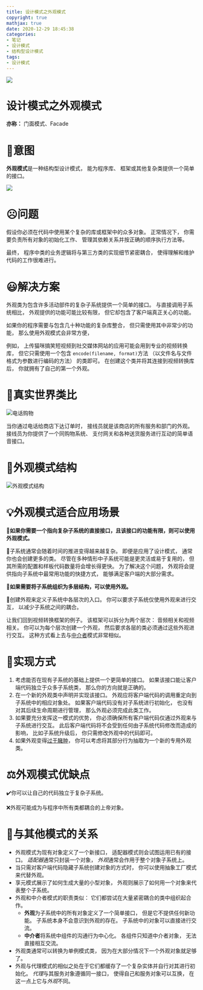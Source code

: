 ```yaml
---
title: 设计模式之外观模式
copyright: true
mathjax: true
date: 2020-12-29 18:45:38
categories:
- 笔记
- 设计模式
- 结构型设计模式
tags:
- 设计模式
---
```


![](https://gitee.com/junpzx/blog-img/raw/master//img/20201229190745.png)



<!-- less -->

# 设计模式之外观模式

**亦称：** 门面模式、Facade

# 💬意图

**外观模式**是一种结构型设计模式， 能为程序库、 框架或其他复杂类提供一个简单的接口。

![](https://gitee.com/junpzx/blog-img/raw/master//img/20201229190745.png)



# ☹️问题

假设你必须在代码中使用某个复杂的库或框架中的众多对象。 正常情况下， 你需要负责所有对象的初始化工作、 管理其依赖关系并按正确的顺序执行方法等。

最终， 程序中类的业务逻辑将与第三方类的实现细节紧密耦合， 使得理解和维护代码的工作很难进行。



# 😃解决方案

外观类为包含许多活动部件的复杂子系统提供一个简单的接口。 与直接调用子系统相比， 外观提供的功能可能比较有限， 但它却包含了客户端真正关心的功能。

如果你的程序需要与包含几十种功能的复杂库整合， 但只需使用其中非常少的功能， 那么使用外观模式会非常方便，

例如， 上传猫咪搞笑短视频到社交媒体网站的应用可能会用到专业的视频转换库， 但它只需使用一个包含 `encode­(filename, format)`方法 （以文件名与文件格式为参数进行编码的方法） 的类即可。 在创建这个类并将其连接到视频转换库后， 你就拥有了自己的第一个外观。



# 📰真实世界类比

![电话购物](https://gitee.com/junpzx/blog-img/raw/master//img/20201229190837.png)

当你通过电话给商店下达订单时， 接线员就是该商店的所有服务和部门的外观。 接线员为你提供了一个同购物系统、 支付网关和各种送货服务进行互动的简单语音接口。



# 🤔外观模式结构

![外观模式结构](https://gitee.com/junpzx/blog-img/raw/master//img/20201229190940.png)



# 💡外观模式适合应用场景

🧨**如果你需要一个指向复杂子系统的直接接口，且该接口的功能有限，则可以使用外观模式。**



🏮子系统通常会随着时间的推进变得越来越复杂。 即便是应用了设计模式， 通常你也会创建更多的类。 尽管在多种情形中子系统可能是更灵活或易于复用的， 但其所需的配置和样板代码数量将会增长得更快。 为了解决这个问题， 外观将会提供指向子系统中最常用功能的快捷方式， 能够满足客户端的大部分需求。



🧨**如果需要将子系统组织为多层结构，可以使用外观。**



🏮创建外观来定义子系统中各层次的入口。 你可以要求子系统仅使用外观来进行交互， 以减少子系统之间的耦合。

让我们回到视频转换框架的例子。 该框架可以拆分为两个层次： 音频相关和视频相关。 你可以为每个层次创建一个外观， 然后要求各层的类必须通过这些外观进行交互。 这种方式看上去与[中介者](https://refactoringguru.cn/design-patterns/mediator)模式非常相似。



# 📔实现方式

1. 考虑能否在现有子系统的基础上提供一个更简单的接口。 如果该接口能让客户端代码独立于众多子系统类， 那么你的方向就是正确的。
2. 在一个新的外观类中声明并实现该接口。 外观应将客户端代码的调用重定向到子系统中的相应对象处。 如果客户端代码没有对子系统进行初始化， 也没有对其后续生命周期进行管理， 那么外观必须完成此类工作。
3. 如果要充分发挥这一模式的优势， 你必须确保所有客户端代码仅通过外观来与子系统进行交互。 此后客户端代码将不会受到任何由子系统代码修改而造成的影响， 比如子系统升级后， 你只需修改外观中的代码即可。
4. 如果外观变得[过于臃肿](https://refactoringguru.cn/smells/large-class)， 你可以考虑将其部分行为抽取为一个新的专用外观类。



# ⚖️外观模式优缺点

✔️你可以让自己的代码独立于复杂子系统。

❌外观可能成为与程序中所有类都耦合的上帝对象。



# 🔱与其他模式的关系

- 外观模式为现有对象定义了一个新接口， 适配器模式则会试图运用已有的接口。 *适配器*通常只封装一个对象， *外观*通常会作用于整个对象子系统上。
- 当只需对客户端代码隐藏子系统创建对象的方式时， 你可以使用抽象工厂模式来代替外观。
- 享元模式展示了如何生成大量的小型对象， 外观则展示了如何用一个对象来代表整个子系统。
- 外观和中介者模式的职责类似： 它们都尝试在大量紧密耦合的类中组织起合作。
    - **外观**为子系统中的所有对象定义了一个简单接口， 但是它不提供任何新功能。 子系统本身不会意识到外观的存在。 子系统中的对象可以直接进行交流。
    - **中介者**将系统中组件的沟通行为中心化。 各组件只知道中介者对象， 无法直接相互交流。
- 外观类通常可以转换为单例模式类， 因为在大部分情况下一个外观对象就足够了。
- 外观与代理模式的相似之处在于它们都缓存了一个复杂实体并自行对其进行初始化。 *代理*与其服务对象遵循同一接口， 使得自己和服务对象可以互换， 在这一点上它与*外观*不同。